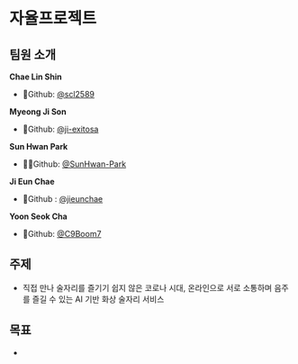 # 자율프로젝트

## 팀원 소개

**Chae Lin Shin**

- 🍒Github: [@scl2589](https://github.com/scl2589)

**Myeong Ji Son**

- 🚀Github: [@ji-exitosa](https://github.com/ji-exitosa)

**Sun Hwan Park**

- 🧙‍♂️Github: [@SunHwan-Park](https://github.com/SunHwan-Park)

**Ji Eun Chae**
- 🐶Github : [@jieunchae](https://github.com/jieunchae)

**Yoon Seok Cha**

- 🌰Github: [@C9Boom7](https://github.com/c9boom7)



## 주제

- 직접 만나 술자리를 즐기기 쉽지 않은 코로나 시대, 온라인으로 서로 소통하며 음주를 즐길 수 있는 AI 기반 화상 술자리 서비스



## 목표

- 